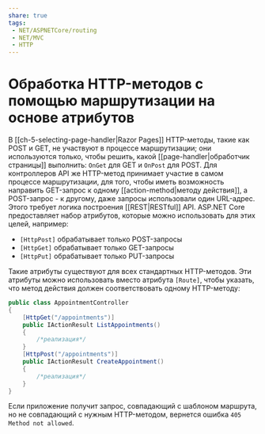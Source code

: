 ```yaml
---
share: true
tags:
 - NET/ASPNETCore/routing
 - NET/MVC
 - HTTP
---
```

# Обработка HTTP-методов с помощью маршрутизации на основе атрибутов
В [[ch-5-selecting-page-handler|Razor Pages]] HTTP-методы, такие как POST и GET, не участвуют в процессе маршрутизации; они используются только, чтобы решить, какой [[page-handler|обработчик страницы]] выполнить: `OnGet` для GET и `OnPost` для POST.
Для контроллеров API же HTTP-метод принимает участие в самом процессе маршрутизации, для того, чтобы иметь возможность направить GET-запрос к одному [[action-method|методу действия]], а POST-запрос - к другому, даже запросы использовали один URL-адрес. Этого требует логика построения [[REST|RESTful]] API.
ASP.NET Core предоставляет набор атрибутов, которые можно использовать для этих целей, например:
- `[HttpPost]` обрабатывает только POST-запросы
- `[HttpGet]` обрабатывает только GET-запросы
- `[HttpPut]` обрабатывает только PUT-запросы

Такие атрибуты существуют для всех стандартных HTTP-методов. Эти атрибуты можно использовать вместо атрибута `[Route]`, чтобы указать, что метод действия должен соответствовать одному HTTP-методу:
```csharp
public class AppointmentController
{
	[HttpGet("/appointments")]
	public IActionResult ListAppointments()
	{
		/*реализация*/
	}
	[HttpPost("/appointments")]
	public IActionResult CreateAppointment()
	{
		/*реализация*/
	}
}
```
Если приложение получит запрос, совпадающий с шаблоном маршрута, но не совпадающий с нужным HTTP-методом, вернется ошибка `405 Method not allowed`.